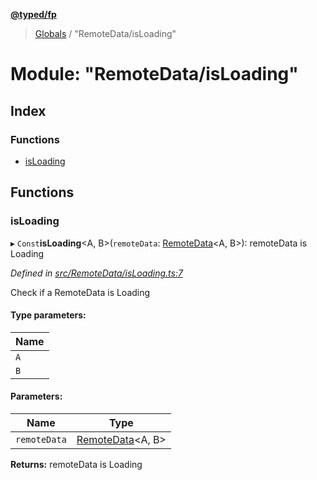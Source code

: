 **[@typed/fp](../README.md)**

> [Globals](../globals.md) / "RemoteData/isLoading"

# Module: "RemoteData/isLoading"

## Index

### Functions

* [isLoading](_remotedata_isloading_.md#isloading)

## Functions

### isLoading

▸ `Const`**isLoading**\<A, B>(`remoteData`: [RemoteData](_remotedata_remotedata_.md#remotedata)\<A, B>): remoteData is Loading

*Defined in [src/RemoteData/isLoading.ts:7](https://github.com/TylorS/typed-fp/blob/ac98ca1/src/RemoteData/isLoading.ts#L7)*

Check if a RemoteData is Loading

#### Type parameters:

Name |
------ |
`A` |
`B` |

#### Parameters:

Name | Type |
------ | ------ |
`remoteData` | [RemoteData](_remotedata_remotedata_.md#remotedata)\<A, B> |

**Returns:** remoteData is Loading
